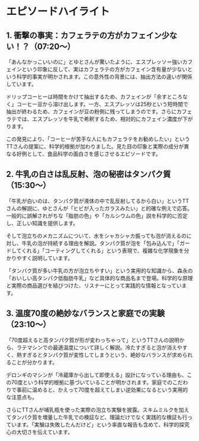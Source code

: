 # エピソードハイライト

## 1. 衝撃の事実：カフェラテの方がカフェイン少ない！？（07:20〜）

「あんなかっこいいのに」とゆとさんが驚いたように、エスプレッソ＝強いカフェインという印象に反して、実はカフェラテの方がカフェイン含有量が少ないという科学的事実が明かされます。この意外性の背景には、抽出方法の違いが関係しています。

ドリップコーヒーは時間をかけて抽出するため、カフェインが「余すところなく」コーヒー豆から溶け出します。一方、エスプレッソは25秒という短時間で抽出が終わるため、カフェインが豆の粉側に残ってしまうのです。さらにカフェラテでは、エスプレッソを牛乳で希釈するため、相対的にカフェイン濃度が下がります。

この発見により、「コーヒーが苦手な人にもカフェラテをお勧めしたい」というTTさんの提案に、科学的根拠が加わりました。見た目の印象と実際の成分が異なる好例として、食品科学の面白さを感じさせるエピソードです。

## 2. 牛乳の白さは乱反射、泡の秘密はタンパク質（15:30〜）

「牛乳が白いのは、タンパク質が液体の中で乱反射してるから白い」というTTさんの解説に、ゆとさんが「ヒビが入ったガラスみたい」と的確な例えで応答。一般的に誤解されがちな「脂肪の色」や「カルシウムの色」説を科学的に否定し、正しい知識を提供します。

そして泡立ちのメカニズムについて、水をシャカシャカ振っても泡が消えるのに対し、牛乳の泡が持続する理由を解説。タンパク質が泡を「包み込んで」「ガードしてくれる」「コーティングしてくれる」という表現で、複雑な化学現象を分かりやすく説明しています。

「タンパク質が多い牛乳の方が泡立ちやすい」という実用的な知識から、森永の「おいしい高タンパク低脂肪牛乳」など具体的な商品名まで登場。科学的な原理と実際の商品選びを結びつけた、リスナーにとって実践的な情報となっています。

## 3. 温度70度の絶妙なバランスと家庭での実験（23:10〜）

「70度超えると高タンパク質が形が変わっちゃって」というTTさんの説明から、ラテマシンでの最適温度について詳しく解説。冷たすぎると泡が消えやすく、熱すぎるとタンパク質が変性してしまうという、絶妙なバランスが求められることが分かります。

デロンギのマシンが「冷蔵庫から出して即使える」設計になっている理由も、この70度という科学的根拠に基づいていることが明かされます。家庭でのこだわりで事前に温めると、かえって70度を超えてしまい逆効果になるという実用的な注意点も。

さらにTTさんが哺乳瓶を使った実際の泡立ち実験を披露。スキムミルクを加えてタンパク質を増量した牛乳での検証など、理論だけでなく実践的な検証も行っています。「実験は失敗したんだけど」という率直な報告も含めて、科学的探究心の大切さを伝えています。